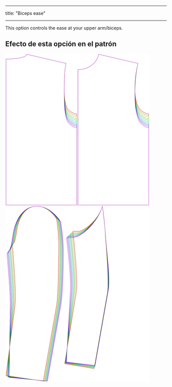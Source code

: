 - - -
title: "Biceps ease"
- - -

This option controls the ease at your upper arm/biceps.

## Efecto de esta opción en el patrón

![This image shows the effect of this option by superimposing several variants that have a different value for this option](bent_bicepsease_sample.svg "Effect of this option on the pattern")
